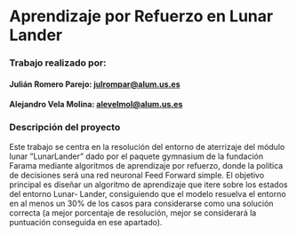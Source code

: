 # Aprendizaje por Refuerzo en Lunar Lander

### Trabajo realizado por:
#### Julián Romero Parejo: [julrompar@alum.us.es](julrompar@alum.us.es)
#### Alejandro Vela Molina: [alevelmol@alum.us.es](alevelmol@alum.us.es)

### Descripción del proyecto
Este trabajo se centra en la resolución del entorno de aterrizaje del módulo lunar ”LunarLander” dado por el
paquete gymnasium de la fundación Farama mediante algoritmos de aprendizaje por refuerzo, donde la política
de decisiones será una red neuronal Feed Forward simple.
El objetivo principal es diseñar un algoritmo de aprendizaje que itere sobre los estados del entorno Lunar-
Lander, consiguiendo que el modelo resuelva el entorno en al menos un 30% de los casos para considerarse como
una solución correcta (a mejor porcentaje de resolución, mejor se considerará la puntuación conseguida en ese
apartado).
